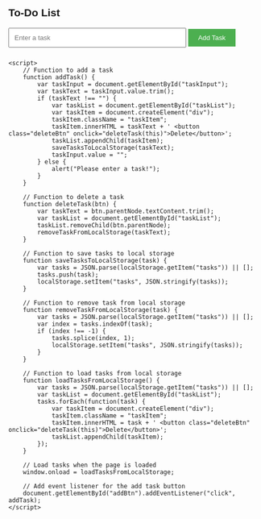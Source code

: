 <!DOCTYPE html>
<html lang="en">
<head>
<meta charset="UTF-8">
<meta name="viewport" content="width=device-width, initial-scale=1.0">
<title>To-Do List App</title>
<style>
    body {
        font-family: Arial, sans-serif;
    }
    #taskInput {
        width: 70%;
        padding: 10px;
        margin-bottom: 10px;
    }
    #addBtn {
        padding: 10px 20px;
        background-color: #4CAF50;
        color: white;
        border: none;
        cursor: pointer;
    }
    .taskItem {
        margin-bottom: 5px;
    }
    .deleteBtn {
        background-color: #f44336;
        color: white;
        border: none;
        padding: 5px 10px;
        cursor: pointer;
        margin-left: 5px;
    }
</style>
</head>
<body>
    <h2>To-Do List</h2>
    <input type="text" id="taskInput" placeholder="Enter a task">
    <button id="addBtn">Add Task</button>
    <div id="taskList"></div>

    <script>
        // Function to add a task
        function addTask() {
            var taskInput = document.getElementById("taskInput");
            var taskText = taskInput.value.trim();
            if (taskText !== "") {
                var taskList = document.getElementById("taskList");
                var taskItem = document.createElement("div");
                taskItem.className = "taskItem";
                taskItem.innerHTML = taskText + ' <button class="deleteBtn" onclick="deleteTask(this)">Delete</button>';
                taskList.appendChild(taskItem);
                saveTasksToLocalStorage(taskText);
                taskInput.value = "";
            } else {
                alert("Please enter a task!");
            }
        }

        // Function to delete a task
        function deleteTask(btn) {
            var taskText = btn.parentNode.textContent.trim();
            var taskList = document.getElementById("taskList");
            taskList.removeChild(btn.parentNode);
            removeTaskFromLocalStorage(taskText);
        }

        // Function to save tasks to local storage
        function saveTasksToLocalStorage(task) {
            var tasks = JSON.parse(localStorage.getItem("tasks")) || [];
            tasks.push(task);
            localStorage.setItem("tasks", JSON.stringify(tasks));
        }

        // Function to remove task from local storage
        function removeTaskFromLocalStorage(task) {
            var tasks = JSON.parse(localStorage.getItem("tasks")) || [];
            var index = tasks.indexOf(task);
            if (index !== -1) {
                tasks.splice(index, 1);
                localStorage.setItem("tasks", JSON.stringify(tasks));
            }
        }

        // Function to load tasks from local storage
        function loadTasksFromLocalStorage() {
            var tasks = JSON.parse(localStorage.getItem("tasks")) || [];
            var taskList = document.getElementById("taskList");
            tasks.forEach(function(task) {
                var taskItem = document.createElement("div");
                taskItem.className = "taskItem";
                taskItem.innerHTML = task + ' <button class="deleteBtn" onclick="deleteTask(this)">Delete</button>';
                taskList.appendChild(taskItem);
            });
        }

        // Load tasks when the page is loaded
        window.onload = loadTasksFromLocalStorage;

        // Add event listener for the add task button
        document.getElementById("addBtn").addEventListener("click", addTask);
    </script>
</body>
</html>

